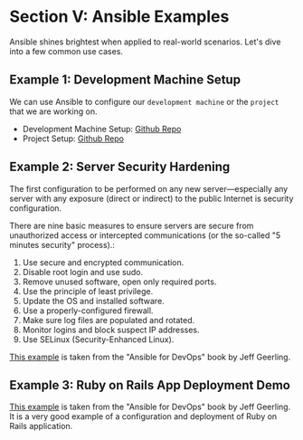 # Section V: Ansible Examples

Ansible shines brightest when applied to real-world scenarios. Let's dive into a few common use cases.

## Example 1: Development Machine Setup

We can use Ansible to configure our `development machine` or the `project` that we are working on.

- Development Machine Setup: [Github Repo](https://github.com/cristisulighetean/ansible-debian-dev-playbook/tree/main)
- Project Setup: [Github Repo]()

## Example 2: Server Security Hardening

The first configuration to be performed on any new server—especially any server with any exposure (direct or indirect) to the public Internet is security configuration.

There are nine basic measures to ensure servers are secure from unauthorized access or intercepted communications (or the so-called "5 minutes security" process).:

1. Use secure and encrypted communication.
2. Disable root login and use sudo.
3. Remove unused software, open only required ports.
4. Use the principle of least privilege.
5. Update the OS and installed software.
6. Use a properly-configured firewall.
7. Make sure log files are populated and rotated.
8. Monitor logins and block suspect IP addresses.
9. Use SELinux (Security-Enhanced Linux).

[This example](https://github.com/geerlingguy/ansible-for-devops/tree/master/security) is taken from the "Ansible for DevOps" book by Jeff Geerling.

## Example 3: Ruby on Rails App Deployment Demo

[This example](https://github.com/geerlingguy/ansible-for-devops/tree/master/deployments) is taken from the "Ansible for DevOps" book by Jeff Geerling. It is a very good example of a configuration and deployment of Ruby on Rails application.
